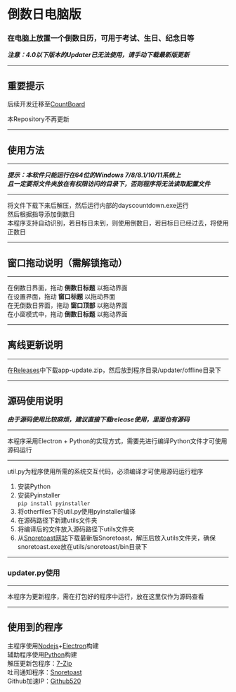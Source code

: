 # 倒数日电脑版
### 在电脑上放置一个倒数日历，可用于考试、生日、纪念日等

***注意：4.0以下版本的Updater已无法使用，请手动下载最新版更新***

------

## 重要提示

后续开发迁移至<a href="https://github.com/alexliu07/CountBoard">CountBoard</a>

本Repository不再更新

***
## 使用方法
***
***提示：本软件只能运行在64位的Windows 7/8/8.1/10/11系统上<br>且一定要将文件夹放在有权限访问的目录下，否则程序将无法读取配置文件***
***
将文件下载下来后解压，然后运行内部的dayscountdown.exe运行<br>
然后根据指导添加倒数日<br>
本程序支持自动识别，若目标日未到，则使用倒数日，若目标日已经过去，将使用正数日
***
## 窗口拖动说明（需解锁拖动）
***
在倒数日界面，拖动 **倒数日标题** 以拖动界面<br>
在设置界面，拖动 **窗口标题** 以拖动界面<br>
在无倒数日界面，拖动 **窗口顶部** 以拖动界面<br>
在小窗模式中，拖动 **倒数日标题** 以拖动界面
***
## 离线更新说明
***
在<a href="https://github.com/alexliu07/DaysCountDown/releases/">Releases</a>中下载app-update.zip，然后放到程序目录/updater/offline目录下
***
## 源码使用说明
***由于源码使用比较麻烦，建议直接下载release使用，里面也有源码***
***
本程序采用Electron + Python的实现方式，需要先进行编译Python文件才可使用源码运行<br>
***
util.py为程序使用所需的系统交互代码，必须编译才可使用源码运行程序
1. 安装Python
2. 安装Pyinstaller<br>`pip install pyinstaller`
3. 将otherfiles下的util.py使用pyinstaller编译
4. 在源码路径下新建utils文件夹
5. 将编译后的文件放入源码路径下utils文件夹
6. 从<a href="https://download.kde.org/stable/snoretoast/">Snoretoast网站</a>下载最新版Snoretoast，解压后放入utils文件夹，确保snoretoast.exe放在utils/snoretoast/bin目录下
***
### updater.py使用
***
本程序为更新程序，需在打包好的程序中运行，放在这里仅作为源码查看
***
## 使用到的程序
主程序使用<a href="https://nodejs.org/">Nodejs</a>+<a href="https://www.electronjs.org/">Electron</a>构建<br>
辅助程序使用<a href="https://www.python.org/">Python</a>构建<br>
解压更新包程序：<a href="https://www.7-zip.org/">7-Zip</a><br>
吐司通知程序：<a href="https://github.com/KDE/snoretoast">Snoretoast</a><br>
Github加速IP：<a href="https://github.com/521xueweihan/GitHub520">Github520</a>

